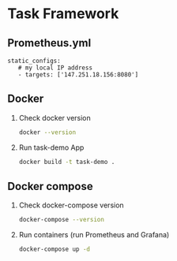# Task Framework

## Prometheus.yml
   ```
   static_configs:
      # my local IP address
      - targets: ['147.251.18.156:8080']
   ```

## Docker

1. Check docker version
    ```bash
   docker --version
   ```
   
2. Run task-demo App
    ```bash 
    docker build -t task-demo .
    ```
   
## Docker compose

1. Check docker-compose version
   ```bash
   docker-compose --version
   ```

2. Run containers (run Prometheus and Grafana)
   ```bash
   docker-compose up -d
   ```